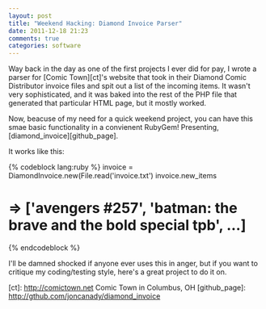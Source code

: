 ```yaml
---
layout: post
title: "Weekend Hacking: Diamond Invoice Parser"
date: 2011-12-18 21:23
comments: true
categories: software
---
```


Way back in the day as one of the first projects I ever did for pay, I wrote a
parser for [Comic Town][ct]'s website that took in their Diamond Comic
Distributor invoice files and spit out a list of the incoming items. It wasn't
very sophisticated, and it was baked into the rest of the PHP file that
generated that particular HTML page, but it mostly worked.

Now, beacuse of my need for a quick weekend project, you can have this smae
basic functionality in a convienent RubyGem! Presenting,
[diamond_invoice][github_page].

It works like this:

{% codeblock lang:ruby %}
invoice = DiamondInvoice.new(File.read('invoice.txt')
invoice.new_items
# => ['avengers #257', 'batman: the brave and the bold special tpb', ...]
{% endcodeblock %}

I'll be damned shocked if anyone ever uses this in anger, but if you want to
critique my coding/testing style, here's a great project to do it on.


[ct]: http://comictown.net Comic Town in Columbus, OH
[github_page]: http://gthub.com/joncanady/diamond_invoice
